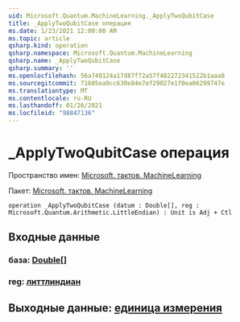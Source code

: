 ```yaml
---
uid: Microsoft.Quantum.MachineLearning._ApplyTwoQubitCase
title: _ApplyTwoQubitCase операция
ms.date: 1/23/2021 12:00:00 AM
ms.topic: article
qsharp.kind: operation
qsharp.namespace: Microsoft.Quantum.MachineLearning
qsharp.name: _ApplyTwoQubitCase
qsharp.summary: ''
ms.openlocfilehash: 56a749124a17d87f72a57f482272341522b1aaa8
ms.sourcegitcommit: 71605ea9cc630e84e7ef29027e1f0ea06299747e
ms.translationtype: MT
ms.contentlocale: ru-RU
ms.lasthandoff: 01/26/2021
ms.locfileid: "98847136"
---
```

# <a name="_applytwoqubitcase-operation"></a>_ApplyTwoQubitCase операция

Пространство имен: [Microsoft. тактов. MachineLearning](xref:Microsoft.Quantum.MachineLearning)

Пакет: [Microsoft. тактов. MachineLearning](https://nuget.org/packages/Microsoft.Quantum.MachineLearning)




```qsharp
operation _ApplyTwoQubitCase (datum : Double[], reg : Microsoft.Quantum.Arithmetic.LittleEndian) : Unit is Adj + Ctl
```


## <a name="input"></a>Входные данные

### <a name="datum--double"></a>база: [Double](xref:microsoft.quantum.lang-ref.double)[]




### <a name="reg--littleendian"></a>reg: [литтлиндиан](xref:Microsoft.Quantum.Arithmetic.LittleEndian)





## <a name="output--unit"></a>Выходные данные: [единица измерения](xref:microsoft.quantum.lang-ref.unit)

